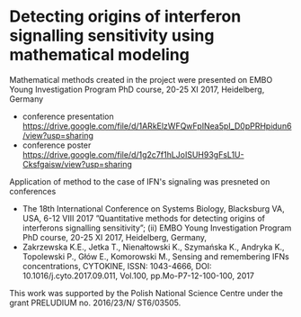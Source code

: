 # Detecting origins of interferon signalling sensitivity using mathematical modeling

Mathematical methods created in the project were presented on EMBO Young Investigation Program PhD course, 20-25 XI 2017, Heidelberg, Germany

- conference presentation https://drive.google.com/file/d/1ARkElzWFQwFpINea5pI_D0pPRHpidun6/view?usp=sharing
- conference poster https://drive.google.com/file/d/1g2c7f1hLJoISUH93gFsL1U-Cksfgaisw/view?usp=sharing

Application of method to the case of IFN's signaling was presneted on conferences 
-  The 18th International Conference on Systems Biology, Blacksburg VA, USA, 6-12 VIII 2017 ”Quantitative methods for detecting origins of interferons signalling sensitivity”; (ii) EMBO Young Investigation Program PhD course, 20-25 XI 2017, Heidelberg, Germany,
- Zakrzewska K.E., Jetka T., Nienałtowski K., Szymańska K., Andryka K., Topolewski P., Głów E., Komorowski M., Sensing and remembering IFNs concentrations, CYTOKINE, ISSN: 1043-4666, DOI: 10.1016/j.cyto.2017.09.011, Vol.100, pp.Mo-P7-12-100-100, 2017

This work was supported by the Polish National Science Centre under the grant PRELUDIUM no. 2016/23/N/ ST6/03505.
